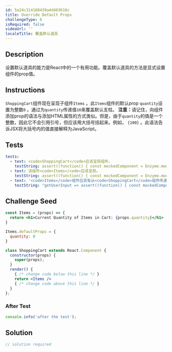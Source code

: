 ```yaml
---
id: 5a24c314108439a4d403616c
title: Override Default Props
challengeType: 6
isRequired: false
videoUrl: ''
localeTitle: 覆盖默认道具
---
```


## Description
<section id="description">设置默认道具的能力是React中的一个有用功能。覆盖默认道具的方法是显式设置组件的prop值。 </section>

## Instructions
<section id="instructions"> <code>ShoppingCart</code>组件现在呈现子组件<code>Items</code> 。此<code>Items</code>组件的默认prop <code>quantity</code>设置为整数<code>0</code> 。通过为<code>quantity</code>传递值<code>10</code>来覆盖默认支柱。 <strong>注意：</strong>请记住，向组件添加prop的语法与添加HTML属性的方式类似。但是，由于<code>quantity</code>的值是一个整数，因此它不会引用引号，但应该用大括号括起来。例如， <code>{100}</code> 。此语法告诉JSX将大括号内的值直接解释为JavaScript。 </section>

## Tests
<section id='tests'>

```yml
tests:
  - text: <code>ShoppingCart</code>应该呈现组件。
    testString: assert((function() { const mockedComponent = Enzyme.mount(React.createElement(ShoppingCart)); return mockedComponent.find('ShoppingCart').length === 1; })(), 'The component <code>ShoppingCart</code> should render.');
  - text: 该组件<code>Items</code>应该呈现。
    testString: assert((function() { const mockedComponent = Enzyme.mount(React.createElement(ShoppingCart)); return mockedComponent.find('Items').length === 1; })(), 'The component <code>Items</code> should render.');
  - text: '<code>Items</code>组件应具有从<code>ShoppingCart</code>组件传递的<code>{ quantity: 10 }</code>的prop。'
    testString: "getUserInput => assert((function() { const mockedComponent = Enzyme.mount(React.createElement(ShoppingCart)); return mockedComponent.find('Items').props().quantity == 10 && getUserInput('index').replace(/ /g,'').includes('<Itemsquantity={10}/>'); })(), 'The <code>Items</code> component should have a prop of <code>{ quantity: 10 }</code> passed from the <code>ShoppingCart</code> component.');"

```

</section>

## Challenge Seed
<section id='challengeSeed'>

<div id='jsx-seed'>

```jsx
const Items = (props) => {
  return <h1>Current Quantity of Items in Cart: {props.quantity}</h1>
}

Items.defaultProps = {
  quantity: 0
}

class ShoppingCart extends React.Component {
  constructor(props) {
    super(props);
  }
  render() {
    { /* change code below this line */ }
    return <Items />
    { /* change code above this line */ }
  }
};

```

</div>


### After Test
<div id='jsx-teardown'>

```js
console.info('after the test');
```

</div>

</section>

## Solution
<section id='solution'>

```js
// solution required
```
</section>
